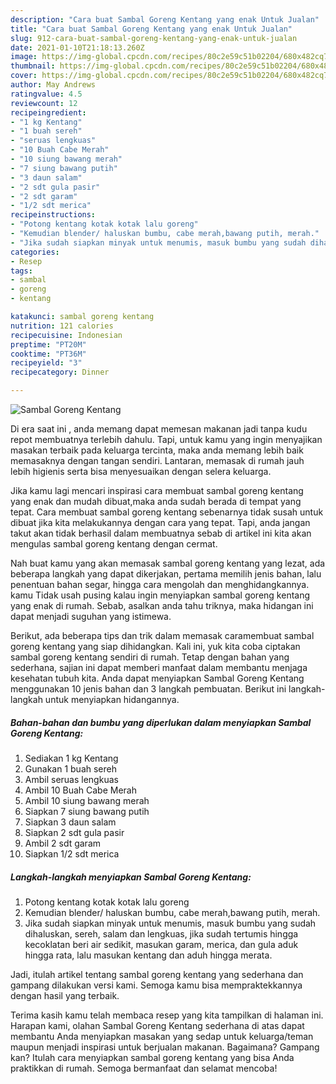 ```yaml
---
description: "Cara buat Sambal Goreng Kentang yang enak Untuk Jualan"
title: "Cara buat Sambal Goreng Kentang yang enak Untuk Jualan"
slug: 912-cara-buat-sambal-goreng-kentang-yang-enak-untuk-jualan
date: 2021-01-10T21:18:13.260Z
image: https://img-global.cpcdn.com/recipes/80c2e59c51b02204/680x482cq70/sambal-goreng-kentang-foto-resep-utama.jpg
thumbnail: https://img-global.cpcdn.com/recipes/80c2e59c51b02204/680x482cq70/sambal-goreng-kentang-foto-resep-utama.jpg
cover: https://img-global.cpcdn.com/recipes/80c2e59c51b02204/680x482cq70/sambal-goreng-kentang-foto-resep-utama.jpg
author: May Andrews
ratingvalue: 4.5
reviewcount: 12
recipeingredient:
- "1 kg Kentang"
- "1 buah sereh"
- "seruas lengkuas"
- "10 Buah Cabe Merah"
- "10 siung bawang merah"
- "7 siung bawang putih"
- "3 daun salam"
- "2 sdt gula pasir"
- "2 sdt garam"
- "1/2 sdt merica"
recipeinstructions:
- "Potong kentang kotak kotak lalu goreng"
- "Kemudian blender/ haluskan bumbu, cabe merah,bawang putih, merah."
- "Jika sudah siapkan minyak untuk menumis, masuk bumbu yang sudah dihaluskan, sereh, salam dan lengkuas, jika sudah tertumis hingga kecoklatan beri air sedikit, masukan garam, merica, dan gula aduk hingga rata, lalu masukan kentang dan aduh hingga merata."
categories:
- Resep
tags:
- sambal
- goreng
- kentang

katakunci: sambal goreng kentang 
nutrition: 121 calories
recipecuisine: Indonesian
preptime: "PT20M"
cooktime: "PT36M"
recipeyield: "3"
recipecategory: Dinner

---
```



![Sambal Goreng Kentang](https://img-global.cpcdn.com/recipes/80c2e59c51b02204/680x482cq70/sambal-goreng-kentang-foto-resep-utama.jpg)

Di era  saat ini , anda memang dapat memesan makanan jadi tanpa kudu repot membuatnya terlebih dahulu. Tapi, untuk kamu yang ingin menyajikan masakan terbaik pada keluarga tercinta, maka anda memang lebih baik memasaknya dengan tangan sendiri. Lantaran, memasak di rumah jauh lebih higienis serta bisa menyesuaikan dengan selera keluarga.

Jika kamu lagi mencari inspirasi cara membuat sambal goreng kentang yang enak dan mudah dibuat,maka anda sudah berada di tempat yang tepat. Cara membuat sambal goreng kentang  sebenarnya tidak susah untuk dibuat jika kita melakukannya dengan cara yang tepat. Tapi, anda jangan takut akan tidak berhasil dalam membuatnya 
sebab di artikel ini kita akan mengulas sambal goreng kentang dengan cermat.  



Nah buat kamu yang akan memasak sambal goreng kentang yang lezat, ada beberapa langkah yang dapat dikerjakan, pertama memilih jenis bahan, lalu penentuan bahan segar, hingga cara mengolah dan menghidangkannya. kamu Tidak usah pusing kalau ingin menyiapkan sambal goreng kentang yang enak di rumah. Sebab, asalkan anda  tahu triknya, maka hidangan ini dapat menjadi suguhan yang istimewa.

Berikut, ada beberapa tips dan trik dalam memasak caramembuat sambal goreng kentang yang siap dihidangkan. Kali ini, yuk kita coba ciptakan sambal goreng kentang sendiri di rumah. Tetap dengan bahan yang sederhana, sajian ini dapat memberi manfaat dalam membantu menjaga kesehatan tubuh kita. Anda dapat menyiapkan Sambal Goreng Kentang menggunakan 10 jenis bahan dan 3 langkah pembuatan. Berikut ini langkah-langkah untuk menyiapkan hidangannya.

<!--inarticleads1-->

##### Bahan-bahan dan bumbu yang diperlukan dalam menyiapkan Sambal Goreng Kentang:

1. Sediakan 1 kg Kentang
1. Gunakan 1 buah sereh
1. Ambil seruas lengkuas
1. Ambil 10 Buah Cabe Merah
1. Ambil 10 siung bawang merah
1. Siapkan 7 siung bawang putih
1. Siapkan 3 daun salam
1. Siapkan 2 sdt gula pasir
1. Ambil 2 sdt garam
1. Siapkan 1/2 sdt merica




<!--inarticleads2-->

##### Langkah-langkah menyiapkan Sambal Goreng Kentang:

1. Potong kentang kotak kotak lalu goreng
1. Kemudian blender/ haluskan bumbu, cabe merah,bawang putih, merah.
1. Jika sudah siapkan minyak untuk menumis, masuk bumbu yang sudah dihaluskan, sereh, salam dan lengkuas, jika sudah tertumis hingga kecoklatan beri air sedikit, masukan garam, merica, dan gula aduk hingga rata, lalu masukan kentang dan aduh hingga merata.




Jadi, itulah artikel tentang  sambal goreng kentang  yang sederhana dan gampang dilakukan versi kami. Semoga kamu bisa mempraktekkannya dengan hasil yang terbaik. 

Terima kasih kamu telah membaca resep yang kita tampilkan di halaman ini. Harapan kami, olahan  Sambal Goreng Kentang sederhana di atas dapat membantu Anda menyiapkan masakan yang sedap untuk keluarga/teman maupun menjadi inspirasi untuk berjualan makanan. Bagaimana? Gampang kan? Itulah cara menyiapkan sambal goreng kentang yang bisa Anda praktikkan di rumah. Semoga bermanfaat dan selamat mencoba!


